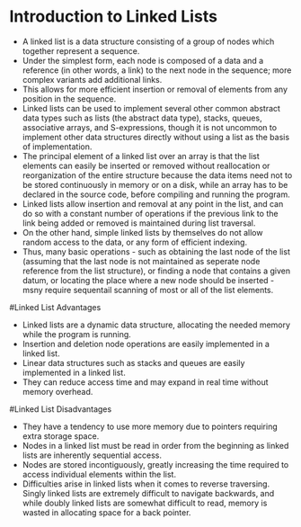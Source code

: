 # Introduction to Linked Lists
- A linked list is a data structure consisting of a group of nodes which together represent a sequence.
- Under the simplest form, each node is composed of a data and a reference (in other words, a link) to the next node in the
sequence; more complex variants add additional links.
- This allows for more efficient insertion or removal of elements from any position in the sequence.
- Linked lists can be used to implement several other common abstract data types such as lists (the abstract data type), stacks, queues, associative arrays, and S-expressions, though it is not uncommon to implement other data structures directly without using a list as the basis of implementation.
- The principal element of a linked list over an array is that the list elements can easily be inserted or removed without
reallocation or reorganization of the entire structure because the data items need not to be stored continuously in memory or 
on a disk, while an array has to be declared in the source code, before compiling and running the program.
- Linked lists allow insertion and removal at any point in the list, and can do so with a constant number of operations if the
previous link to the link being added or removed is maintained during list traversal.
- On the other hand, simple linked lists by themselves do not allow random access to the data, or any form of efficient indexing.
- Thus, many basic operations - such as obtaining the last node of the list (assuming that the last node is not maintained 
as seperate node reference from the list structure), or finding a node that contains a given datum, or locating the place where 
a new node should be inserted - msny require sequentail scanning of most or all of the list elements.

#Linked List Advantages
- Linked lists are a dynamic data structure, allocating the needed memory while the program is running.
- Insertion and deletion node operations are easily implemented in a linked list.
- Linear data structures such as stacks and queues are easily implemented in a linked list.
- They can reduce access time and may expand in real time without memory overhead.

#Linked List Disadvantages
- They have a tendency to use more memory due to pointers requiring extra storage space.
- Nodes in a linked list must be read in order from the beginning as linked lists are inherently sequential access.
- Nodes are stored incontiguously, greatly increasing the time required to access individual elements within the list.
- Difficulties arise in linked lists when it comes to reverse traversing. Singly linked lists are extremely difficult
to navigate backwards, and while doubly linked lists are somewhat difficult to read, memory is wasted in allocating space for 
a back pointer.
